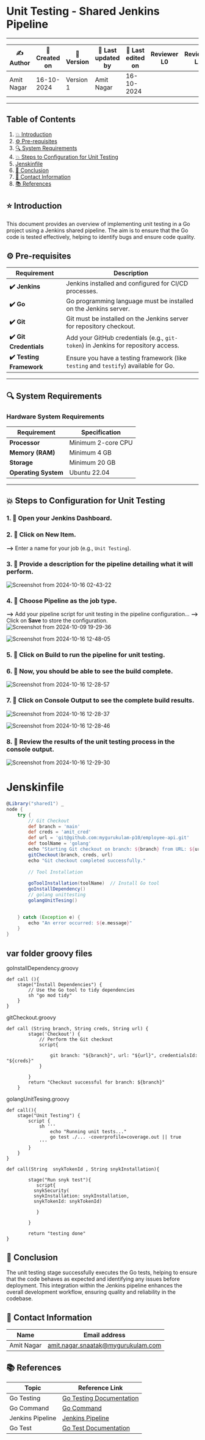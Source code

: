# Unit Testing - Shared Jenkins Pipeline

---

| ✍ Author      | 📅 Created on  | 📌 Version    | 📝 Last updated by | 📅 Last edited on  | Reviewer L0 | Reviewer L1 | Reviewer L2 |
|---------------|----------------|---------------|--------------------|--------------------|-------------|-------------|-------------|
| Amit Nagar    | 16-10-2024     | Version 1     | Amit Nagar         | 16-10-2024         |             |             |             |

---

## Table of Contents
1. [💥 Introduction](#-introduction)
2. [⚙️ Pre-requisites](#-pre-requisites)
3. [🔍 System Requirements](#-system-requirements)
4. [💥 Steps to Configuration for Unit Testing](#-steps-to-configuration-for-unit-testing)
5. [Jenskinfile](#jenkinsfile)
6. [📛 Conclusion](#-conclusion)
7. [📧 Contact Information](#-contact-information)
8. [📚 References](#-references)

## ⭐ Introduction
This document provides an overview of implementing unit testing in a Go project using a Jenkins shared pipeline. The aim is to ensure that the Go code is tested effectively, helping to identify bugs and ensure code quality.

## ⚙️ Pre-requisites

| Requirement          | Description                                                                 |
|----------------------|-----------------------------------------------------------------------------|
| **✔️ Jenkins**          | Jenkins installed and configured for CI/CD processes.                       |
| **✔️ Go**               | Go programming language must be installed on the Jenkins server.            |
| **✔️ Git**              | Git must be installed on the Jenkins server for repository checkout.        |
| **✔️ Git Credentials**  | Add your GitHub credentials (e.g., `git-token`) in Jenkins for repository access. |
| **✔️ Testing Framework**| Ensure you have a testing framework (like `testing` and `testify`) available for Go. |

---

## 🔍 System Requirements

### Hardware System Requirements

| Requirement          | Specification                                                     |
|----------------------|-------------------------------------------------------------------|
| **Processor**        | Minimum 2-core CPU                                               |
| **Memory (RAM)**     | Minimum 4 GB                                                     |
| **Storage**          | Minimum 20 GB                                                    |
| **Operating System** | Ubuntu 22.04                                                    |

---

## 💥 Steps to Configuration for Unit Testing

### 1. 🚀 Open your Jenkins Dashboard.

### 2. 🚀 Click on **New Item**. 
**-->** Enter a name for your job (e.g., `Unit Testing`).


### 3. 🚀 Provide a description for the pipeline detailing what it will perform.
![Screenshot from 2024-10-16 02-43-22](https://github.com/user-attachments/assets/fa9874ae-6fc4-431b-9eab-1144e1435cdf)


### 4. 🚀 Choose **Pipeline** as the job type. 
**-->** Add your pipeline script for unit testing in the pipeline configuration... 
**-->** Click on **Save** to store the configuration.
![Screenshot from 2024-10-09 19-29-36](https://github.com/user-attachments/assets/798e66bc-7ab3-43ea-9eb4-562af49b46c2)

![Screenshot from 2024-10-16 12-48-05](https://github.com/user-attachments/assets/38ee487a-f306-4d82-8606-49d8985596e2)


### 5. 🚀 Click on **Build** to run the pipeline for unit testing.



### 6. 🚀 Now, you should be able to see the build complete.
![Screenshot from 2024-10-16 12-28-57](https://github.com/user-attachments/assets/3e0aa0fe-bbfa-4b4b-ad3a-8a66f64fbe54)
### 7. 🚀 Click on **Console Output** to see the complete build results.
![Screenshot from 2024-10-16 12-28-37](https://github.com/user-attachments/assets/0efa6d7b-054b-454f-80fa-8cc60c654658)

![Screenshot from 2024-10-16 12-28-46](https://github.com/user-attachments/assets/5ccd25e2-9f07-47b8-a91d-865a4758aa6c)



### 8. 🚀 Review the results of the unit testing process in the console output.
![Screenshot from 2024-10-16 12-29-30](https://github.com/user-attachments/assets/24a58f66-f013-409c-8e9c-a893819b43b7)


# Jenskinfile

```groovy
@Library("shared1") _  
node {
    try {
        // Git Checkout
        def branch = 'main'
        def creds = 'amit_cred'
        def url = 'git@github.com:mygurukulam-p10/employee-api.git'
        def toolName = 'golang'
        echo "Starting Git checkout on branch: ${branch} from URL: ${url} using credentials ID: ${creds}"
        gitCheckout(branch, creds, url)
        echo "Git checkout completed successfully."
         
        // Tool Installation
      
        goToolInstallation(toolName)  // Install Go tool
        goInstallDependency()
        // golang unittesting
        golangUnitTesing()
        

    } catch (Exception e) {
        echo "An error occurred: ${e.message}"
    }
}
```

## var folder groovy files
goInstallDependency.groovy

```
def call (){
    stage("Install Dependencies") {
        // Use the Go tool to tidy dependencies
        sh "go mod tidy"
    }
}
```


gitCheckout.groovy
```
def call (String branch, String creds, String url) {
        stage('Checkout') {
            // Perform the Git checkout
            script{

                git branch: "${branch}", url: "${url}", credentialsId: "${creds}"
            }
            
        }
        return "Checkout successful for branch: ${branch}"
    }
```


golangUnitTesing.groovy

```
def call(){
    stage("Unit Testing") {
        script {
            sh '''
                echo "Running unit tests..."
                go test ./... -coverprofile=coverage.out || true
            '''
        }
    }
}

```

```
def call(String  snykTokenId , String snykInstallation){

        stage("Run snyk test"){
           script{
          snykSecurity(
          snykInstallation: snykInstallation,
          snykTokenId: snykTokenId)

           }
            
        }

        return "testing done"
}

```

## 📛 Conclusion
The unit testing stage successfully executes the Go tests, helping to ensure that the code behaves as expected and identifying any issues before deployment. This integration within the Jenkins pipeline enhances the overall development workflow, ensuring quality and reliability in the codebase.

## 📧 Contact Information

| Name       | Email address                     |
|------------|-----------------------------------|
| Amit Nagar | amit.nagar.snaatak@mygurukulam.com |

## 📚 References

| Topic                   | Reference Link                       |
|-------------------------|-------------------------------------|
| Go Testing              | [Go Testing Documentation](https://golang.org/pkg/testing/) |
| Go Command              | [Go Command](https://golang.org/ref/go) |
| Jenkins Pipeline        | [Jenkins Pipeline](https://www.jenkins.io/doc/book/pipeline/) |
| Go Test                 | [Go Test Documentation](https://golang.org/pkg/testing/#hdr-Testable) |

